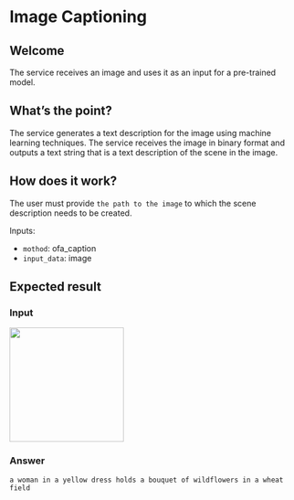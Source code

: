 # Image Captioning

## Welcome

The service receives an image and uses it as an input for a pre-trained model.

## What’s the point?

The service generates a text description for the image using machine learning techniques. The service receives the image in binary format and outputs a text string that is a text description of the scene in the image.

##  How does it work?

The user must provide `the path to the image` to which the scene description needs to be created.

Inputs:

* `mothod`: ofa_caption
* `input_data`: image

## Expected result

### Input
<img src="https://i7.imageban.ru/out/2022/08/30/7b3d3bb33a75797483e48005d49e784a.jpg" width="200" />

### Answer
```
a woman in a yellow dress holds a bouquet of wildflowers in a wheat field
```
